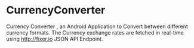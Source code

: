 # CurrencyConverter
Currency Converter , an Android Application to Convert between different currency formats. The Currency exchange rates are fetched in real-time using http://fixer.io JSON API Endpoint.
